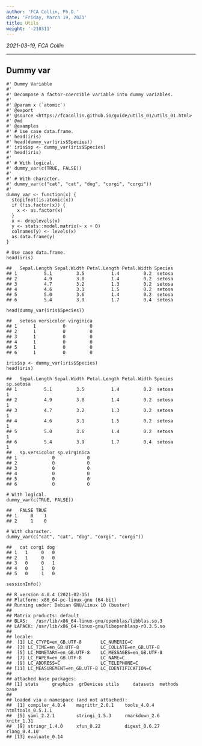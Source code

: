 ```yaml
---
author: 'FCA Collin, Ph.D.'
date: 'Friday, March 19, 2021'
title: Utils
weight: '-210311'
---
```


*2021-03-19, FCA Collin*

------------------------------------------------------------------------

<!--more-->
Dummy var
---------

    #' Dummy Variable
    #'
    #' Decompose a factor-coercible variable into dummy variables.
    #' 
    #' @param x (`atomic`)
    #' @export
    #' @source <https://fcacollin.github.io/guide/utils_01/utils_01.html>
    #' @md
    #' @examples
    #' # Use case data.frame.
    #' head(iris)
    #' head(dummy_var(iris$Species))
    #' iris$sp <- dummy_var(iris$Species)
    #' head(iris)
    #' 
    #' # With logical.
    #' dummy_var(c(TRUE, FALSE))
    #' 
    #' # With character.
    #' dummy_var(c("cat", "cat", "dog", "corgi", "corgi"))
    #' 
    dummy_var <- function(x) {
      stopifnot(is.atomic(x))
      if (!is.factor(x)) {
        x <- as.factor(x)
      }
      x <- droplevels(x)
      y <- stats::model.matrix(~ x + 0)
      colnames(y) <- levels(x)
      as.data.frame(y)
    }

    # Use case data.frame.
    head(iris)

    ##   Sepal.Length Sepal.Width Petal.Length Petal.Width Species
    ## 1          5.1         3.5          1.4         0.2  setosa
    ## 2          4.9         3.0          1.4         0.2  setosa
    ## 3          4.7         3.2          1.3         0.2  setosa
    ## 4          4.6         3.1          1.5         0.2  setosa
    ## 5          5.0         3.6          1.4         0.2  setosa
    ## 6          5.4         3.9          1.7         0.4  setosa

    head(dummy_var(iris$Species))

    ##   setosa versicolor virginica
    ## 1      1          0         0
    ## 2      1          0         0
    ## 3      1          0         0
    ## 4      1          0         0
    ## 5      1          0         0
    ## 6      1          0         0

    iris$sp <- dummy_var(iris$Species)
    head(iris)

    ##   Sepal.Length Sepal.Width Petal.Length Petal.Width Species sp.setosa
    ## 1          5.1         3.5          1.4         0.2  setosa         1
    ## 2          4.9         3.0          1.4         0.2  setosa         1
    ## 3          4.7         3.2          1.3         0.2  setosa         1
    ## 4          4.6         3.1          1.5         0.2  setosa         1
    ## 5          5.0         3.6          1.4         0.2  setosa         1
    ## 6          5.4         3.9          1.7         0.4  setosa         1
    ##   sp.versicolor sp.virginica
    ## 1             0            0
    ## 2             0            0
    ## 3             0            0
    ## 4             0            0
    ## 5             0            0
    ## 6             0            0

    # With logical.
    dummy_var(c(TRUE, FALSE))

    ##   FALSE TRUE
    ## 1     0    1
    ## 2     1    0

    # With character.
    dummy_var(c("cat", "cat", "dog", "corgi", "corgi"))

    ##   cat corgi dog
    ## 1   1     0   0
    ## 2   1     0   0
    ## 3   0     0   1
    ## 4   0     1   0
    ## 5   0     1   0

    sessionInfo()

    ## R version 4.0.4 (2021-02-15)
    ## Platform: x86_64-pc-linux-gnu (64-bit)
    ## Running under: Debian GNU/Linux 10 (buster)
    ## 
    ## Matrix products: default
    ## BLAS:   /usr/lib/x86_64-linux-gnu/openblas/libblas.so.3
    ## LAPACK: /usr/lib/x86_64-linux-gnu/libopenblasp-r0.3.5.so
    ## 
    ## locale:
    ##  [1] LC_CTYPE=en_GB.UTF-8       LC_NUMERIC=C              
    ##  [3] LC_TIME=en_GB.UTF-8        LC_COLLATE=en_GB.UTF-8    
    ##  [5] LC_MONETARY=en_GB.UTF-8    LC_MESSAGES=en_GB.UTF-8   
    ##  [7] LC_PAPER=en_GB.UTF-8       LC_NAME=C                 
    ##  [9] LC_ADDRESS=C               LC_TELEPHONE=C            
    ## [11] LC_MEASUREMENT=en_GB.UTF-8 LC_IDENTIFICATION=C       
    ## 
    ## attached base packages:
    ## [1] stats     graphics  grDevices utils     datasets  methods   base     
    ## 
    ## loaded via a namespace (and not attached):
    ##  [1] compiler_4.0.4    magrittr_2.0.1    tools_4.0.4       htmltools_0.5.1.1
    ##  [5] yaml_2.2.1        stringi_1.5.3     rmarkdown_2.6     knitr_1.31       
    ##  [9] stringr_1.4.0     xfun_0.22         digest_0.6.27     rlang_0.4.10     
    ## [13] evaluate_0.14
